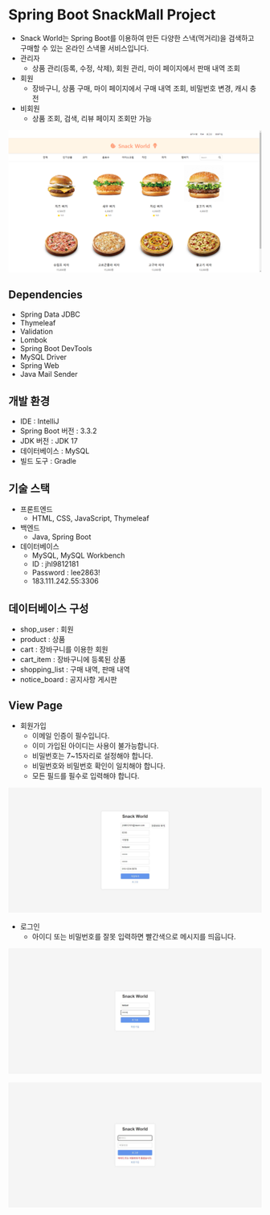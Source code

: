 # Spring Boot SnackMall Project

- Snack World는 Spring Boot를 이용하여 만든 다양한 스낵(먹거리)을 검색하고 구매할 수 있는 온라인 스낵몰 서비스입니다.
- 관리자
  - 상품 관리(등록, 수정, 삭제), 회원 관리, 마이 페이지에서 판매 내역 조회
- 회원
  - 장바구니, 상품 구매, 마이 페이지에서 구매 내역 조회, 비밀번호 변경, 캐시 충전
- 비회원
  - 상품 조회, 검색, 리뷰 페이지 조회만 가능

![1.png](https://github.com/ljh1234a/Snackmall/blob/main/1.png)
 
## Dependencies
- Spring Data JDBC
- Thymeleaf
- Validation
- Lombok
- Spring Boot DevTools
- MySQL Driver
- Spring Web
- Java Mail Sender

## 개발 환경
- IDE : IntelliJ
- Spring Boot 버전 : 3.3.2
- JDK 버전 : JDK 17
- 데이터베이스 : MySQL
- 빌드 도구 : Gradle

## 기술 스택
- 프론트엔드
  - HTML, CSS, JavaScript, Thymeleaf
- 백엔드
  - Java, Spring Boot
- 데이터베이스
  - MySQL, MySQL Workbench
  - ID : jhl9812181
  - Password : lee2863!
  - 183.111.242.55:3306

## 데이터베이스 구성
- shop_user : 회원
- product : 상품
- cart : 장바구니를 이용한 회원
- cart_item : 장바구니에 등록된 상품
- shopping_list : 구매 내역, 판매 내역
- notice_board : 공지사항 게시판

## View Page
- 회원가입
  - 이메일 인증이 필수입니다.
  - 이미 가입된 아이디는 사용이 불가능합니다.
  - 비밀번호는 7~15자리로 설정해야 합니다.
  - 비밀번호와 비밀번호 확인이 일치해야 합니다.
  - 모든 필드를 필수로 입력해야 합니다.
    
![2.JPG](https://github.com/ljh1234a/Snackmall/blob/main/2.JPG)

- 로그인
  - 아이디 또는 비밀번호를 잘못 입력하면 빨간색으로 메시지를 띄웁니다.
    
![3.JPG](https://github.com/ljh1234a/Snackmall/blob/main/3.JPG)

![4.JPG](https://github.com/ljh1234a/Snackmall/blob/main/4.JPG)
